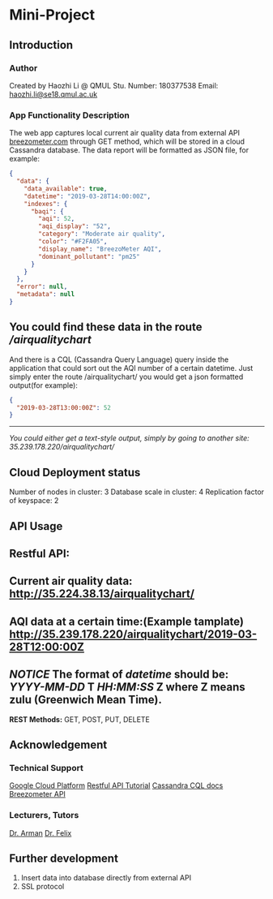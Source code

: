 # Mini-Project
## Introduction
### Author
Created by Haozhi Li @ QMUL
Stu. Number: 180377538
Email: haozhi.li@se18.qmul.ac.uk

### App Functionality Description
The web app captures local current air quality data from external API [breezometer.com](https://breezometer.com/products/air-quality-api) through GET method, which will be stored in a cloud Cassandra database.
The data report will be formatted as JSON file, for example:
```json
{
  "data": {
    "data_available": true,
    "datetime": "2019-03-28T14:00:00Z",
    "indexes": {
      "baqi": {
        "aqi": 52,
        "aqi_display": "52",
        "category": "Moderate air quality",
        "color": "#F2FA05",
        "display_name": "BreezoMeter AQI",
        "dominant_pollutant": "pm25"
      }
    }
  },
  "error": null,
  "metadata": null
}
```
You could find these data in the route _/airqualitychart_
---
And there is a CQL (Cassandra Query Language) query inside the application that could sort out the AQI number of a certain datetime. Just simply enter the route /airqualitychart/<datetime> you would get a json formatted output(for example):
```json
{
  "2019-03-28T13:00:00Z": 52
}
```
---
*You could either get a text-style output, simply by going to another site: 35.239.178.220/airqualitychart/<datetime>*

## Cloud Deployment status
Number of nodes in cluster: 3
Database scale in cluster: 4 
Replication factor of keyspace: 2

## API Usage
**Restful API:**
---
Current air quality data:
http://35.224.38.13/airqualitychart/
---
AQI data at a certain time:(Example tamplate)
http://35.239.178.220/airqualitychart/2019-03-28T12:00:00Z
---
***NOTICE***
The format of _datetime_ should be:
_YYYY-MM-DD_ T _HH:MM:SS_ Z
where Z means zulu (Greenwich Mean Time).
---
**REST Methods:**
GET, POST, PUT, DELETE

## Acknowledgement

### Technical Support
[Google Cloud Platform](https://cloud.google.com)
[Restful API Tutorial](https://restfulapi.net/rest-put-vs-post/)
[Cassandra CQL docs](https://docs.datastax.com/en/dse/6.7/cql/index.html)
[Breezometer API](https://docs.breezometer.com/api-documentation/air-quality-api/v2/)

### Lecturers, Tutors
[Dr. Arman](http://www.eecs.qmul.ac.uk/~khouzani/)
[Dr. Felix](http://www.eecs.qmul.ac.uk/profiles/cuadradofelix.html)

## Further development
1. Insert data into database directly from external API
2. SSL protocol